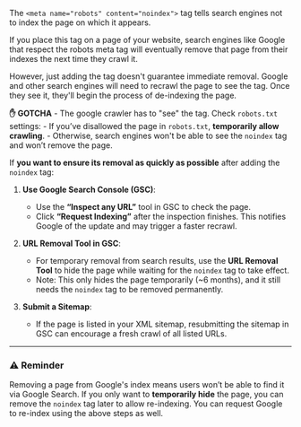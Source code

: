 The `<meta name="robots" content="noindex">` tag tells search engines not to index the page on which it appears.

If you place this tag on a page of your website, search engines like Google that respect the robots meta tag will eventually remove that page from their indexes the next time they crawl it.

However, just adding the tag doesn't guarantee immediate removal. Google and other search engines will need to recrawl the page to see the tag. Once they see it, they'll begin the process of de-indexing the page.

**✋ GOTCHA** - The google crawler has to "see" the tag. Check `robots.txt` settings:
    - If you’ve disallowed the page in `robots.txt`, **temporarily allow crawling**.
    - Otherwise, search engines won't be able to see the `noindex` tag and won’t remove the page.

If **you want to ensure its removal as quickly as possible** after adding the `noindex` tag:

1. **Use Google Search Console (GSC)**:
    - Use the **“Inspect any URL”** tool in GSC to check the page.
    - Click **“Request Indexing”** after the inspection finishes. This notifies Google of the update and may trigger a faster recrawl.
        
2. **URL Removal Tool in GSC**:
    - For temporary removal from search results, use the **URL Removal Tool** to hide the page while waiting for the `noindex` tag to take effect.
    - Note: This only hides the page temporarily (~6 months), and it still needs the `noindex` tag to be removed permanently.
        
3. **Submit a Sitemap**:
    - If the page is listed in your XML sitemap, resubmitting the sitemap in GSC can encourage a fresh crawl of all listed URLs.
    
---
### ⚠️ Reminder

Removing a page from Google's index means users won’t be able to find it via Google Search. If you only want to **temporarily hide** the page, you can remove the `noindex` tag later to allow re-indexing. You can request Google to re-index using the above steps as well.